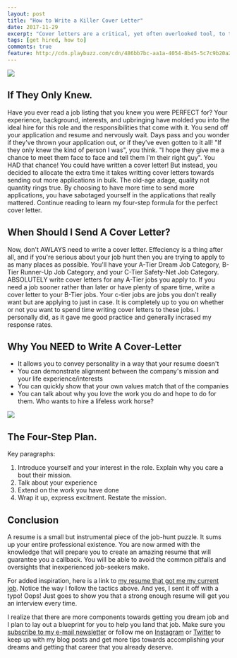 ```yaml
---
layout: post
title: "How to Write a Killer Cover Letter"
date: 2017-11-29
excerpt: "Cover letters are a critical, yet often overlooked tool, to the job hunting process. Learn my four-step formula for a killer cover letter that tells an employer why you're a must-hire candidate. "
tags: [get hired, how to]
comments: true
feature: http://cdn.playbuzz.com/cdn/486bb7bc-aa1a-4054-8b45-5c7c9b20a2bf/e087231a-b302-413f-b452-bdaed06e33e6.jpg
---
```


<img src="https://media.giphy.com/media/26xmHWkUFYRUn88ms/giphy.gif">

<h2>If They Only Knew.</h2>

Have you ever read a job listing that you knew you were PERFECT for? Your experience, background, interests, and upbringing have molded you into the ideal hire for this role and the responsibilities that come with it. You send off your application and resume and nervously wait. Days pass and you wonder if they've thrown your application out, or if they've even gotten to it all! "If they only knew the kind of person I was", you think. "I hope they give me a chance to meet them face to face and tell them I'm their right guy". You HAD that chance! You could have written a cover letter! But instead, you decided to allocate the extra time it takes writting cover letters towards sending out more applications in bulk. The old-age adage, quality not quantity rings true. By choosing to have more time to send more applications, you have sabotaged yourself in the applications that really mattered. Continue reading to learn my four-step formula for the perfect cover letter.   

<h2>When Should I Send A Cover Letter?</h2>
Now, don't AWLAYS need to write a cover letter. Effeciency is a thing after all, and if you're serious about your job hunt then you are trying to apply to as many places as possible. You'll have your A-Tier Dream Job Category, B-Tier Runner-Up Job Category, and your C-Tier Safety-Net Job Category. ABSOLUTELY write cover letters for any A-Tier jobs you apply to. If you need a job sooner rather than later or have plenty of spare time, write a cover letter to your B-Tier jobs. Your c-tier jobs are jobs you don't really want but are applying to just in case. It is completely up to you on whether or not you want to spend time writing cover letters to these jobs. I personally did, as it gave me good practice and generally incrased my response rates. 

<h2>Why You NEED to Write A Cover-Letter</h2>
<ul>
	<li>It allows you to convey personality in a way that your resume doesn't</li>
	<li>You can demonstrate alignment between the company's mission and your life experience/interests </li>
	<li>You can quickly show that your own values match that of the companies</li>
	<li>You can talk about why you love the work you do and hope to do for them. Who wants to hire a lifeless work horse? </li>
</ul>


<img src="https://media.giphy.com/media/3oxOCfRrEc6GSVibkY/giphy.gif">
<h2> The Four-Step Plan.</h2>
Key paragraphs: 
<ol>
	<li>Introduce yourself and your interest in the role. Explain why you care a bout their mission.</li>
	<li>Talk about your experience</li>
	<li>Extend on the work you have done</li>
	<li>Wrap it up, express excitment. Restate the mission.</li>
</ol>



<h2>Conclusion</h2>
A resume is a small but instrumental piece of the job-hunt puzzle. It sums up your entire professional existence. You are now armed with the knowledge that will prepare you to create an amazing resume that will guarantee you a callback. You will be able to avoid the common pitfalls and oversights that inexperienced job-seekers make. 

For added inspiration, here is a link to <a href="http://luisrochadev.com/resume.pdf" target="_blank">my resume that got me my current job</a>. Notice the way I follow the tactics above. And yes, I sent it off with a typo! Oops! Just goes to show you that a strong enough resume will get you an interview every time.

I realize that there are more components towards getting you dream job and I plan to lay out a blueprint for you to help you land that job. Make sure you <a href="#mc_embed_signup" target="_blank">subscribe to my e-mail newsletter</a> or follow me on <a href="https://www.instagram.com/luisrochadev/" target="_blank">Instagram</a> or <a href="https://twitter.com/luisrochadev" target="_blank">Twitter</a> to keep up with my blog posts and get more tips towards accomplishing your dreams and getting that career that you already deserve. 
